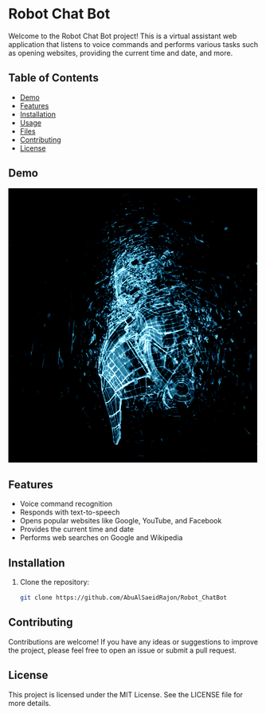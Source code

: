 # Robot Chat Bot

Welcome to the Robot Chat Bot project! This is a virtual assistant web application that listens to voice commands and performs various tasks such as opening websites, providing the current time and date, and more.

## Table of Contents

- [Demo](#demo)
- [Features](#features)
- [Installation](#installation)
- [Usage](#usage)
- [Files](#files)
- [Contributing](#contributing)
- [License](#license)

## Demo

![Robot Chat Bot Demo](giphy.gif)

## Features

- Voice command recognition
- Responds with text-to-speech
- Opens popular websites like Google, YouTube, and Facebook
- Provides the current time and date
- Performs web searches on Google and Wikipedia

## Installation

1. Clone the repository:
   ```sh
   git clone https://github.com/AbuAlSaeidRajon/Robot_ChatBot

## Contributing

Contributions are welcome! If you have any ideas or suggestions to improve the project, please feel free to open an issue or submit a pull request.

## License

This project is licensed under the MIT License. See the LICENSE file for more details.
